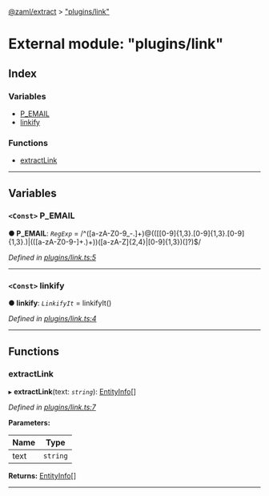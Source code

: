 [@zaml/extract](../README.md) > ["plugins/link"](../modules/_plugins_link_.md)

# External module: "plugins/link"

## Index

### Variables

* [P_EMAIL](_plugins_link_.md#p_email)
* [linkify](_plugins_link_.md#linkify)

### Functions

* [extractLink](_plugins_link_.md#extractlink)

---

## Variables

<a id="p_email"></a>

### `<Const>` P_EMAIL

**● P_EMAIL**: *`RegExp`* =  /^([a-zA-Z0-9_\-\.]+)@((\[[0-9]{1,3}\.[0-9]{1,3}\.[0-9]{1,3}\.)|(([a-zA-Z0-9\-]+\.)+))([a-zA-Z]{2,4}|[0-9]{1,3})(\]?)$/

*Defined in [plugins/link.ts:5](https://github.com/nexushubs/zaml-lang/blob/dba599e/packages/zaml-extract/src/plugins/link.ts#L5)*

___
<a id="linkify"></a>

### `<Const>` linkify

**● linkify**: *`LinkifyIt`* =  linkifyIt()

*Defined in [plugins/link.ts:4](https://github.com/nexushubs/zaml-lang/blob/dba599e/packages/zaml-extract/src/plugins/link.ts#L4)*

___

## Functions

<a id="extractlink"></a>

###  extractLink

▸ **extractLink**(text: *`string`*): [EntityInfo](../interfaces/_types_.entityinfo.md)[]

*Defined in [plugins/link.ts:7](https://github.com/nexushubs/zaml-lang/blob/dba599e/packages/zaml-extract/src/plugins/link.ts#L7)*

**Parameters:**

| Name | Type |
| ------ | ------ |
| text | `string` |

**Returns:** [EntityInfo](../interfaces/_types_.entityinfo.md)[]

___

